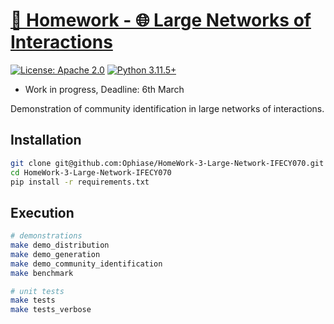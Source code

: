 # [📔 Homework - 🌐 Large Networks of Interactions](https://github.com/Ophiase/HomeWork-3-Large-Network-IFECY070)

[![License: Apache 2.0](https://img.shields.io/badge/License-Apache%202.0-green.svg)](https://opensource.org/licenses/Apache-2.0)
[![Python 3.11.5+](https://img.shields.io/badge/Python-3.11.5%2B-yellow.svg)](https://www.python.org/)

- Work in progress, Deadline: 6th March

Demonstration of community identification in large networks of interactions.

## Installation

```bash
git clone git@github.com:Ophiase/HomeWork-3-Large-Network-IFECY070.git
cd HomeWork-3-Large-Network-IFECY070
pip install -r requirements.txt
```

## Execution

```bash
# demonstrations
make demo_distribution
make demo_generation
make demo_community_identification
make benchmark

# unit tests
make tests
make tests_verbose
```
